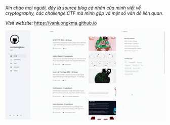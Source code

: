 _Xin chào mọi người, đây là source blog cá nhân của mình viết về cryptography, các challenge CTF mà mình gặp và một số vấn đề liên quan._

_Visit website:_ https://vanluongkma.github.io

<p align="center">
  <img src="/assets/image/vanluongkma_gif.gif" alt="gif" style="max-width: 100%;">
</p>